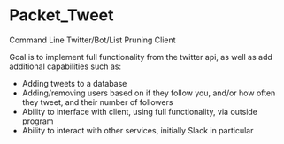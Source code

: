 # Packet_Tweet

Command Line Twitter/Bot/List Pruning Client

Goal is to implement full functionality from the twitter api, as well as add additional capabilities such as:

* Adding tweets to a database
* Adding/removing users based on if they follow you, and/or how often they tweet, and their number of followers
* Ability to interface with client, using full functionality, via outside program
* Ability to interact with other services, initially Slack in particular
